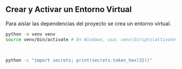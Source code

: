 ## Crear y Activar un Entorno Virtual
Para aislar las dependencias del proyecto se crea un entorno virtual.

```bash
python -m venv venv
source venv/bin/activate # En Windows, usa: venv\Scripts\activate



python -c "import secrets; print(secrets.token_hex(32))"